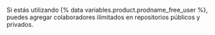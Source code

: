 Si estás utilizando {% data variables.product.prodname_free_user %}, puedes agregar colaboradores ilimitados en repositorios públicos y privados.

